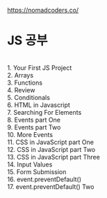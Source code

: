 https://nomadcoders.co/ <br>

<h1>JS 공부</h1><br>
1. Your First JS Project<br>
2. Arrays<br>
3. Functions<br>
4. Review<br>
5. Conditionals<br>
6. HTML in Javascript<br>
7. Searching For Elements<br>
8. Events part One<br>
9. Events part Two<br>
10. More Events<br>
11. CSS in JavaScript part One<br>
12. CSS in JavaScript part Two<br>
13. CSS in JavaScript part Three<br>
14. Input Values<br>
15. Form Submission<br>
16. event.preventDefault()<br>
17. event.preventDefault() Two<br>
